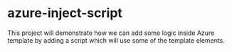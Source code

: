 # azure-inject-script
This project will demonstrate how we can add some logic inside Azure template by adding a script which will use some of the template elements. 
